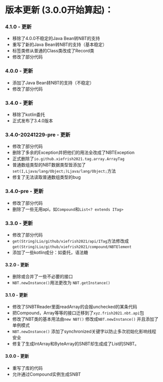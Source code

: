 # 版本更新 (3.0.0开始算起)：

### 4.1.0 - 更新
- 移除了4.0.0不稳定的Java Bean转NBT的支持
- 重写了新的Java Bean转NBT的支持（基本稳定）
- 标签类修从普通的Class类改成了Record类
- 修改了部分代码

### 4.0.0 - 更新
 - 添加了Java Bean转NBT的支持（不稳定）
 - 修改了部分代码

### 3.4.0 - 更新
 - 移除了kotlin委托
 - 正式发布了3.4.0版本

### 3.4.0-20241229-pre - 更新
 - 修改了部分代码
 - 删除了多余的Exception并把他们的用法全改成了NBTException
 - 正式删除了`io.github.xiefrish2021.tag.array.ArrayTag`
 - 普通数组类型的NBT数据类型皆添加了`set(I,Ljava/lang/Object;)Ljava/lang/Object;`方法
 - 修复了无法读取普通数组类型的bug

### 3.4.0-pre - 更新
 - 修改了部分代码
 - 删除了一些无用api，如`Compound`和`List<? extends ITag>`

### 3.3.0 - 更新
 - 修改了部分代码
 - `get(String)Lio/github/xiefrish2021/api/ITag`方法修改成 `get(String)Lio/github/xiefrish2021/compound/NBTElement`
 - 添加了一些kotlin成分：如委托，语法糖

#### 3.2.0 - 更新
 - 删除或合并了一些不必要的接口
 - `NBT.newInstance()`用法更改为 `NBT.getInstance()`

#### 3.1.0 - 更新
 - 修改了SNBTReader里面readArray的会报unchecked的某条代码
 - 把Compound，Array<V extends ITag>等等的接口迁移到了`xyz.frish2021.nbt.api`包
 - 修改了NBT类的基本用法由`new NBT()` 修改成`NBT.newInstance()` 并且添加了单例模式
 - `NBT.newInstance()` 添加了synchronized关键字以防止多次初始化影响线程安全
 - 修复了生成IntArray和ByteArray的SNBT却生成成了List的SNBT。

#### 3.0.0 - 更新
 - 重写了库的代码
 - 允许通过Compound实例生成SNBT
